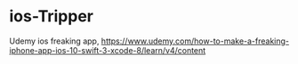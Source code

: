 # ios-Tripper
Udemy ios freaking app, https://www.udemy.com/how-to-make-a-freaking-iphone-app-ios-10-swift-3-xcode-8/learn/v4/content
